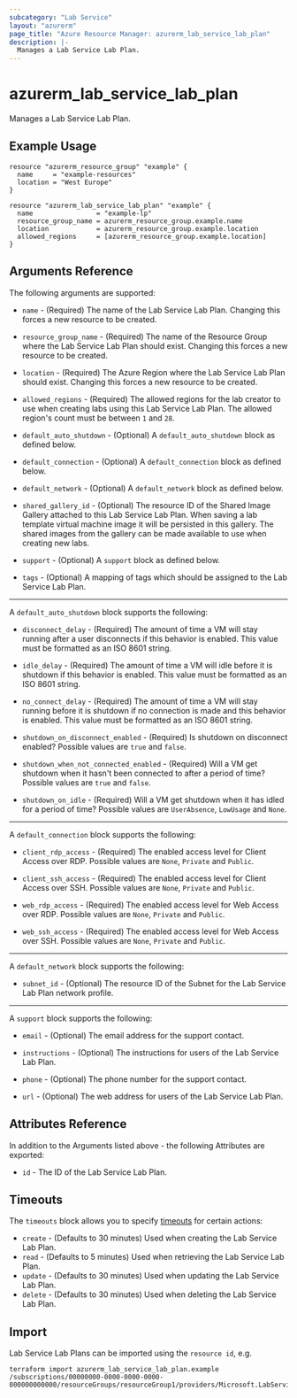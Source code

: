 ```yaml
---
subcategory: "Lab Service"
layout: "azurerm"
page_title: "Azure Resource Manager: azurerm_lab_service_lab_plan"
description: |-
  Manages a Lab Service Lab Plan.
---
```


# azurerm_lab_service_lab_plan

Manages a Lab Service Lab Plan.

## Example Usage

```hcl
resource "azurerm_resource_group" "example" {
  name     = "example-resources"
  location = "West Europe"
}

resource "azurerm_lab_service_lab_plan" "example" {
  name                = "example-lp"
  resource_group_name = azurerm_resource_group.example.name
  location            = azurerm_resource_group.example.location
  allowed_regions     = [azurerm_resource_group.example.location]
}
```

## Arguments Reference

The following arguments are supported:

* `name` - (Required) The name of the Lab Service Lab Plan. Changing this forces a new resource to be created.

* `resource_group_name` - (Required) The name of the Resource Group where the Lab Service Lab Plan should exist. Changing this forces a new resource to be created.

* `location` - (Required) The Azure Region where the Lab Service Lab Plan should exist. Changing this forces a new resource to be created.

* `allowed_regions` - (Required) The allowed regions for the lab creator to use when creating labs using this Lab Service Lab Plan. The allowed region's count must be between `1` and `28`.

* `default_auto_shutdown` - (Optional) A `default_auto_shutdown` block as defined below.

* `default_connection` - (Optional) A `default_connection` block as defined below.

* `default_network` - (Optional) A `default_network` block as defined below.

* `shared_gallery_id` - (Optional) The resource ID of the Shared Image Gallery attached to this Lab Service Lab Plan. When saving a lab template virtual machine image it will be persisted in this gallery. The shared images from the gallery can be made available to use when creating new labs.

* `support` - (Optional) A `support` block as defined below.

* `tags` - (Optional) A mapping of tags which should be assigned to the Lab Service Lab Plan.

---

A `default_auto_shutdown` block supports the following:

* `disconnect_delay` - (Required) The amount of time a VM will stay running after a user disconnects if this behavior is enabled. This value must be formatted as an ISO 8601 string.

* `idle_delay` - (Required) The amount of time a VM will idle before it is shutdown if this behavior is enabled. This value must be formatted as an ISO 8601 string.

* `no_connect_delay` - (Required) The amount of time a VM will stay running before it is shutdown if no connection is made and this behavior is enabled. This value must be formatted as an ISO 8601 string.

* `shutdown_on_disconnect_enabled` - (Required) Is shutdown on disconnect enabled? Possible values are `true` and `false`.

* `shutdown_when_not_connected_enabled` - (Required) Will a VM get shutdown when it hasn't been connected to after a period of time? Possible values are `true` and `false`.

* `shutdown_on_idle` - (Required) Will a VM get shutdown when it has idled for a period of time? Possible values are `UserAbsence`, `LowUsage` and `None`.

---

A `default_connection` block supports the following:

* `client_rdp_access` - (Required) The enabled access level for Client Access over RDP. Possible values are `None`, `Private` and `Public`.

* `client_ssh_access` - (Required) The enabled access level for Client Access over SSH. Possible values are `None`, `Private` and `Public`.

* `web_rdp_access` - (Required) The enabled access level for Web Access over RDP. Possible values are `None`, `Private` and `Public`.

* `web_ssh_access` - (Required) The enabled access level for Web Access over SSH. Possible values are `None`, `Private` and `Public`.

---

A `default_network` block supports the following:

* `subnet_id` - (Optional) The resource ID of the Subnet for the Lab Service Lab Plan network profile.

---

A `support` block supports the following:

* `email` - (Optional) The email address for the support contact.

* `instructions` - (Optional) The instructions for users of the Lab Service Lab Plan.

* `phone` - (Optional) The phone number for the support contact.

* `url` - (Optional) The web address for users of the Lab Service Lab Plan.

## Attributes Reference

In addition to the Arguments listed above - the following Attributes are exported:

* `id` - The ID of the Lab Service Lab Plan.

## Timeouts

The `timeouts` block allows you to specify [timeouts](https://www.terraform.io/docs/configuration/resources.html#timeouts) for certain actions:

* `create` - (Defaults to 30 minutes) Used when creating the Lab Service Lab Plan.
* `read` - (Defaults to 5 minutes) Used when retrieving the Lab Service Lab Plan.
* `update` - (Defaults to 30 minutes) Used when updating the Lab Service Lab Plan.
* `delete` - (Defaults to 30 minutes) Used when deleting the Lab Service Lab Plan.

## Import

Lab Service Lab Plans can be imported using the `resource id`, e.g.

```shell
terraform import azurerm_lab_service_lab_plan.example /subscriptions/00000000-0000-0000-0000-000000000000/resourceGroups/resourceGroup1/providers/Microsoft.LabServices/labPlans/labPlan1
```
